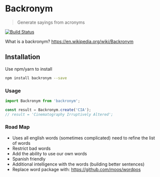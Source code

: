 # Backronym

> Generate sayings from acronyms

[![Build Status](https://travis-ci.org/TylerGarlick/backronym.svg?branch=master)](https://travis-ci.org/TylerGarlick/backronym)

What is a backronym? https://en.wikipedia.org/wiki/Backronym

## Installation

Use npm/yarn to install

```bash
npm install backronym --save
```

### Usage

```js
import Backronym from 'backronym';

const result = Backronym.create('CIA');
// result = 'Cinematography Irruptively Altered';
```

### Road Map

* Uses all english words (sometimes complicated) need to refine the list of words
* Restrict bad words
* Add the ability to use our own words
* Spanish friendly
* Additional intelligence with the words (building better sentences)
* Replace word package with: https://github.com/moos/wordpos
